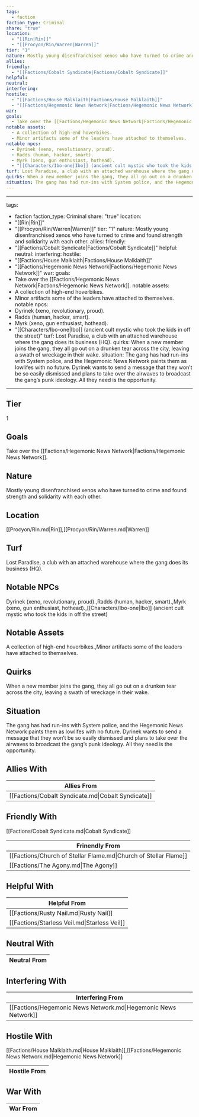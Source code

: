 ```yaml
---
tags:
  - faction
faction_type: Criminal
share: "true"
location:
  - "[[Rin|Rin]]"
  - "[[Procyon/Rin/Warren|Warren]]"
tier: "1"
nature: Mostly young disenfranchised xenos who have turned to crime and found strength and solidarity with each other.
allies: 
friendly:
  - "[[Factions/Cobalt Syndicate|Factions/Cobalt Syndicate]]"
helpful: 
neutral: 
interfering: 
hostile:
  - "[[Factions/House Malklaith|Factions/House Malklaith]]"
  - "[[Factions/Hegemonic News Network|Factions/Hegemonic News Network]]"
war: 
goals:
  - Take over the [[Factions/Hegemonic News Network|Factions/Hegemonic News Network]].
notable assets:
  - A collection of high-end hoverbikes.
  - Minor artifacts some of the leaders have attached to themselves.
notable npcs:
  - Dyrinek (xeno, revolutionary, proud).
  - Radds (human, hacker, smart).
  - Myrk (xeno, gun enthusiast, hothead).
  - "[[Characters/Ibo-one|Ibo]] (ancient cult mystic who took the kids in off the street)"
turf: Lost Paradise, a club with an attached warehouse where the gang does its business (HQ).
quirks: When a new member joins the gang, they all go out on a drunken tear across the city, leaving a swath of wreckage in their wake.
situation: The gang has had run-ins with System police, and the Hegemonic News Network paints them as lowlifes with no future. Dyrinek wants to send a message that they won’t be so easily dismissed and plans to take over the airwaves to broadcast the gang’s punk ideology. All they need is the opportunity.
---
```

---

tags:
  - faction
faction_type: Criminal
share: "true"
location:
  - "[[Rin|Rin]]"
  - "[[Procyon/Rin/Warren|Warren]]"
tier: "1"
nature: Mostly young disenfranchised xenos who have turned to crime and found strength and solidarity with each other.
allies:
friendly:
  - "[[Factions/Cobalt Syndicate|Factions/Cobalt Syndicate]]"
helpful:
neutral:
interfering:
hostile:
  - "[[Factions/House Malklaith|Factions/House Malklaith]]"
  - "[[Factions/Hegemonic News Network|Factions/Hegemonic News Network]]"
war:
goals:
  - Take over the [[Factions/Hegemonic News Network|Factions/Hegemonic News Network]].
notable assets:
  - A collection of high-end hoverbikes.
  - Minor artifacts some of the leaders have attached to themselves.
notable npcs:
  - Dyrinek (xeno, revolutionary, proud).
  - Radds (human, hacker, smart).
  - Myrk (xeno, gun enthusiast, hothead).
  - "[[Characters/Ibo-one|Ibo]] (ancient cult mystic who took the kids in off the street)"
turf: Lost Paradise, a club with an attached warehouse where the gang does its business (HQ).
quirks: When a new member joins the gang, they all go out on a drunken tear across the city, leaving a swath of wreckage in their wake.
situation: The gang has had run-ins with System police, and the Hegemonic News Network paints them as lowlifes with no future. Dyrinek wants to send a message that they won’t be so easily dismissed and plans to take over the airwaves to broadcast the gang’s punk ideology. All they need is the opportunity.
---
## Tier

1

## Goals

Take over the [[Factions/Hegemonic News Network|Factions/Hegemonic News Network]].

## Nature

Mostly young disenfranchised xenos who have turned to crime and found strength and solidarity with each other.

## Location

[[Procyon/Rin.md|Rin]],[[Procyon/Rin/Warren.md|Warren]]

## Turf

Lost Paradise, a club with an attached warehouse where the gang does its business (HQ).

## Notable NPCs

Dyrinek (xeno, revolutionary, proud).,Radds (human, hacker, smart).,Myrk (xeno, gun enthusiast, hothead).,[[Characters/Ibo-one|Ibo]] (ancient cult mystic who took the kids in off the street)

## Notable Assets

A collection of high-end hoverbikes.,Minor artifacts some of the leaders have attached to themselves.

## Quirks

When a new member joins the gang, they all go out on a drunken tear across the city, leaving a swath of wreckage in their wake.

## Situation

The gang has had run-ins with System police, and the Hegemonic News Network paints them as lowlifes with no future. Dyrinek wants to send a message that they won’t be so easily dismissed and plans to take over the airwaves to broadcast the gang’s punk ideology. All they need is the opportunity.

## Allies With



| Allies From                                        |
| -------------------------------------------------- |
| [[Factions/Cobalt Syndicate.md\|Cobalt Syndicate]] |


## Friendly With

[[Factions/Cobalt Syndicate.md|Cobalt Syndicate]]

| Frinendly From                                                   |
| ---------------------------------------------------------------- |
| [[Factions/Church of Stellar Flame.md\|Church of Stellar Flame]] |
| [[Factions/The Agony.md\|The Agony]]                             |


## Helpful With



| Helpful From                                 |
| -------------------------------------------- |
| [[Factions/Rusty Nail.md\|Rusty Nail]]       |
| [[Factions/Starless Veil.md\|Starless Veil]] |


## Neutral With




| Neutral From |
| ------------ |



## Interfering With




| Interfering From                                               |
| -------------------------------------------------------------- |
| [[Factions/Hegemonic News Network.md\|Hegemonic News Network]] |



## Hostile With

[[Factions/House Malklaith.md|House Malklaith]],[[Factions/Hegemonic News Network.md|Hegemonic News Network]]


| Hostile From |
| ------------ |



## War With



| War From |
| -------- |

